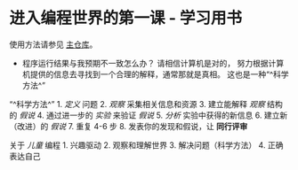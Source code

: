 # 进入编程世界的第一课 - 学习用书

使用方法请参见 [主仓库](https://github.com/neolee/pilot)。

 - 程序运行结果与我预期不一致怎么办？
 请相信计算机是对的， 努力根据计算机提供的信息去寻找到一个合理的解释，通常那就是真相。
 这也是一种“^科学方法^” <Scientific Method>
    
 
 “^科学方法^” <Scientific Method>
    1. *定义* 问题
    2. *观察* 采集相关信息和资源
    3. 建立能解释 *观察* 结构的 *假说*
    4. 通过进一步的 *实验* 来验证 *假说*
    5. *分析* 实验中获得的新信息
    6. 建立新 （改进）的 *假说*
    7. 重复 4-6 步
    8. 发表你的发现和假说，让 **同行评审**
    
  关于 *儿童* 编程
    1. 兴趣驱动
    2. 观察和理解世界
    3. 解决问题（科学方法）
    4. 正确表达自己
    
  